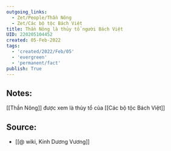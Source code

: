 ```yaml
---
outgoing_links:
  - Zet/People/Thần Nông
  - Zet/Các bộ tộc Bách Việt
title: Thần Nông là thủy tổ người Bách Việt
UID: 220205104452
created: 05-Feb-2022
tags:
  - 'created/2022/Feb/05'
  - 'evergreen'
  - 'permanent/fact'
publish: True
---
```

## Notes:
[[Thần Nông]] được xem là thủy tổ của [[Các bộ tộc Bách Việt]]

## Source:
- [[@ wiki, Kinh Dương Vương]]


